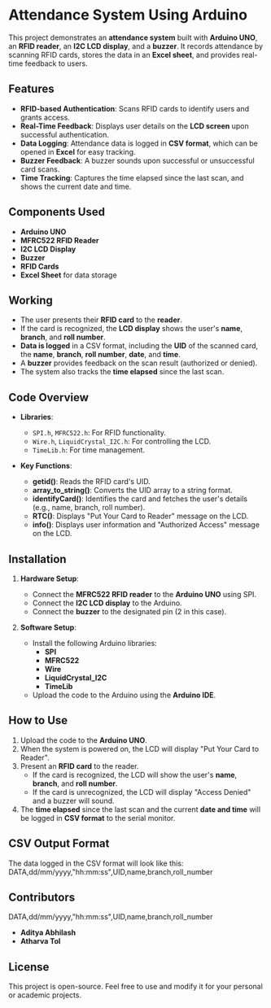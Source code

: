 # Attendance System Using Arduino

This project demonstrates an **attendance system** built with **Arduino UNO**, an **RFID reader**, an **I2C LCD display**, and a **buzzer**. It records attendance by scanning RFID cards, stores the data in an **Excel sheet**, and provides real-time feedback to users.

## Features

- **RFID-based Authentication**: Scans RFID cards to identify users and grants access.
- **Real-Time Feedback**: Displays user details on the **LCD screen** upon successful authentication.
- **Data Logging**: Attendance data is logged in **CSV format**, which can be opened in **Excel** for easy tracking.
- **Buzzer Feedback**: A buzzer sounds upon successful or unsuccessful card scans.
- **Time Tracking**: Captures the time elapsed since the last scan, and shows the current date and time.

## Components Used

- **Arduino UNO**
- **MFRC522 RFID Reader**
- **I2C LCD Display**
- **Buzzer**
- **RFID Cards**
- **Excel Sheet** for data storage

## Working

- The user presents their **RFID card** to the **reader**.
- If the card is recognized, the **LCD display** shows the user's **name**, **branch**, and **roll number**.
- **Data is logged** in a CSV format, including the **UID** of the scanned card, the **name**, **branch**, **roll number**, **date**, and **time**.
- A **buzzer** provides feedback on the scan result (authorized or denied).
- The system also tracks the **time elapsed** since the last scan.

## Code Overview

- **Libraries**:  
  - `SPI.h`, `MFRC522.h`: For RFID functionality.
  - `Wire.h`, `LiquidCrystal_I2C.h`: For controlling the LCD.
  - `TimeLib.h`: For time management.

- **Key Functions**:
  - **getid()**: Reads the RFID card's UID.
  - **array_to_string()**: Converts the UID array to a string format.
  - **identifyCard()**: Identifies the card and fetches the user's details (e.g., name, branch, roll number).
  - **RTC()**: Displays "Put Your Card to Reader" message on the LCD.
  - **info()**: Displays user information and "Authorized Access" message on the LCD.

## Installation

1. **Hardware Setup**:  
   - Connect the **MFRC522 RFID reader** to the **Arduino UNO** using SPI.
   - Connect the **I2C LCD display** to the Arduino.
   - Connect the **buzzer** to the designated pin (2 in this case).
   
2. **Software Setup**:  
   - Install the following Arduino libraries:  
     - **SPI**  
     - **MFRC522**  
     - **Wire**  
     - **LiquidCrystal_I2C**  
     - **TimeLib**
   - Upload the code to the Arduino using the **Arduino IDE**.

## How to Use
1. Upload the code to the **Arduino UNO**.
2. When the system is powered on, the LCD will display "Put Your Card to Reader".
3. Present an **RFID card** to the reader.  
   - If the card is recognized, the LCD will show the user's **name**, **branch**, and **roll number**.
   - If the card is unrecognized, the LCD will display "Access Denied" and a buzzer will sound.
4. The **time elapsed** since the last scan and the current **date and time** will be logged in **CSV format** to the serial monitor.

## CSV Output Format
The data logged in the CSV format will look like this:
DATA,dd/mm/yyyy,"hh:mm:ss",UID,name,branch,roll_number

## Contributors
DATA,dd/mm/yyyy,"hh:mm:ss",UID,name,branch,roll_number
- **Aditya Abhilash**
- **Atharva Tol**

## License
This project is open-source. Feel free to use and modify it for your personal or academic projects.

